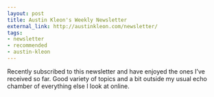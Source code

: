 ```yaml
---
layout: post
title: Austin Kleon's Weekly Newsletter
external_link: http://austinkleon.com/newsletter/
tags:
- newsletter
- recommended
- austin-kleon
---
```

Recently subscribed to this newsletter and have enjoyed the ones I’ve received so far. Good variety of topics and a bit outside my usual echo chamber of everything else I look at online.
